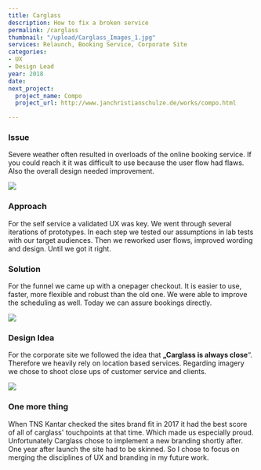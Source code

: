 ```yaml
---
title: Carglass
description: How to fix a broken service
permalink: /carglass
thumbnail: "/upload/Carglass_Images_1.jpg"
services: Relaunch, Booking Service, Corporate Site
categories:
- UX
- Design Lead
year: 2018
date: 
next_project:
  project_name: Compo
  project_url: http://www.janchristianschulze.de/works/compo.html

---
```

### Issue

Severe weather often resulted in overloads of the online booking service. If you could reach it it was difficult to use because the user flow had flaws. Also the overall design needed improvement.

![](/upload/Carglass_Images_2.jpg)

### Approach

<p class="einleser">For the self service a validated UX was key. We went through several iterations of prototypes. In each step we tested our assumptions in lab tests with our target audiences. Then we reworked user flows, improved wording and design. Until we got it right.</p>

### Solution

For the funnel we came up with a onepager checkout. It is easier to use, faster, more flexible and robust than the old one. We were able to improve the scheduling as well. Today we can assure bookings directly.

![](/upload/Carglass_Images_9-1.jpg)

### Design Idea

For the corporate site we followed the idea that **„Carglass is always close**“. Therefore we heavily rely on location based services. Regarding imagery we chose to shoot close ups of customer service and clients.

![](/upload/Carglass_Images_1.jpg)

### One more thing

When TNS Kantar checked the sites brand fit in 2017 it had the best score of all of carglass' touchpoints at that time. Which made us especially proud. Unfortunately Carglass chose to implement a new branding shortly after. One year after launch the site had to be skinned. So I chose to focus on merging the disciplines of UX and branding in my future work.

